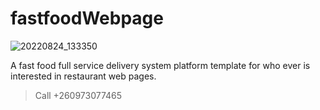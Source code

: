 # fastfoodWebpage
![20220824_133350](https://github.com/Bartwel27/fastfoodWebpage/assets/81015407/8fb05774-272b-4dba-aa0d-b58f217c6460)

A fast food full service delivery system platform template for who ever is interested in restaurant web pages.

> Call +260973077465
